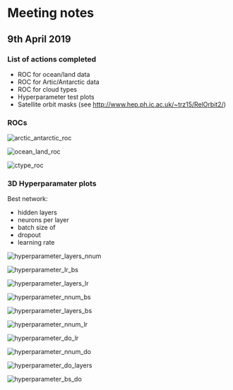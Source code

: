 # Meeting notes

## 9th April 2019

### List of actions completed

- ROC for ocean/land data
- ROC for Artic/Antarctic data
- ROC for cloud types
- Hyperparameter test plots
- Satellite orbit masks (see <http://www.hep.ph.ic.ac.uk/~trz15/RelOrbit2/>)

### ROCs

![arctic_antarctic_roc](http://www.hep.ph.ic.ac.uk/~kt2015/arctic_antarctic_roc.png)

![ocean_land_roc](http://www.hep.ph.ic.ac.uk/~kt2015/land_ocean_roc.png)

![ctype_roc](http://www.hep.ph.ic.ac.uk/~kt2015/Cloud_type_ROC.png)

### 3D Hyperparamater plots

Best network:

- hidden layers
- neurons per layer
- batch size of
- dropout
- learning rate

![hyperparameter_layers_nnum](http://www.hep.ph.ic.ac.uk/~kt2015/hyperparameter_table.png)

![hyperparameter_lr_bs](http://www.hep.ph.ic.ac.uk/~kt2015/hyperparameter_table.png)

![hyperparameter_layers_lr](http://www.hep.ph.ic.ac.uk/~kt2015/hyperparameter_table.png)

![hyperparameter_nnum_bs](http://www.hep.ph.ic.ac.uk/~kt2015/hyperparameter_table.png)

![hyperparameter_layers_bs](http://www.hep.ph.ic.ac.uk/~kt2015/hyperparameter_table.png)

![hyperparameter_nnum_lr](http://www.hep.ph.ic.ac.uk/~kt2015/hyperparameter_table.png)

![hyperparameter_do_lr](http://www.hep.ph.ic.ac.uk/~kt2015/hyperparameter_table.png)

![hyperparameter_nnum_do](http://www.hep.ph.ic.ac.uk/~kt2015/hyperparameter_table.png)

![hyperparameter_do_layers](http://www.hep.ph.ic.ac.uk/~kt2015/hyperparameter_table.png)

![hyperparameter_bs_do](http://www.hep.ph.ic.ac.uk/~kt2015/hyperparameter_table.png)
